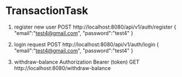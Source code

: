 # TransactionTask
1) register new user 
POST http://localhost:8080/api/v1/auth/register
{
    "email":"test4@gmail.com",
    "password":"test4"
}


2) login request
POST http://localhost:8080/api/v1/auth/login
{
  "email":"test4@gmail.com",
    "password":"test4"
}

3) withdraw-balance
Authorization Bearer (token)
GET http://localhost:8080/withdraw-balance
